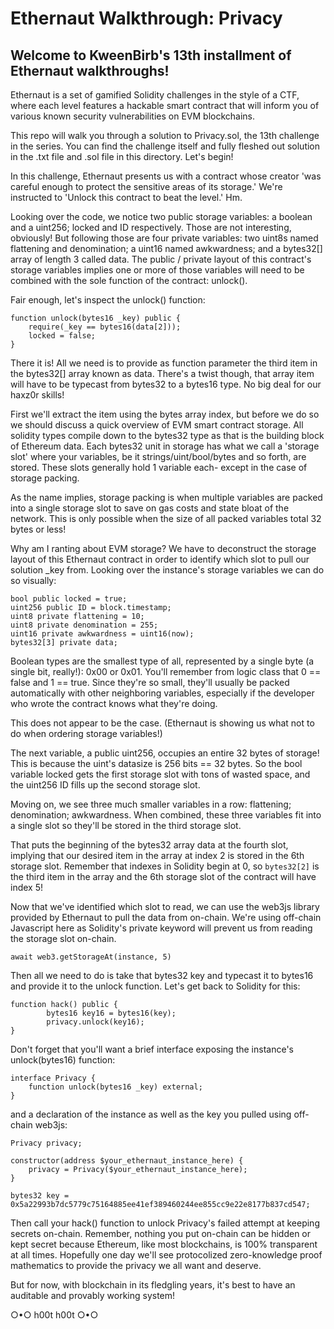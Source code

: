 # Ethernaut Walkthrough: Privacy
## Welcome to KweenBirb's 13th installment of Ethernaut walkthroughs! 

Ethernaut is a set of gamified Solidity challenges in the style of a CTF, where each level features a hackable smart contract that will inform you of various known security vulnerabilities on EVM blockchains.

This repo will walk you through a solution to Privacy.sol, the 13th challenge in the series. You can find the challenge itself and fully fleshed out solution in the .txt file and .sol file in this directory. Let's begin!

In this challenge, Ethernaut presents us with a contract whose creator 'was careful enough to protect the sensitive areas of its storage.' We're instructed to 'Unlock this contract to beat the level.' Hm.

Looking over the code, we notice two public storage variables: a boolean and a uint256; locked and ID respectively. Those are not interesting, obviously! But following those are four private variables: two uint8s named flattening and denomination; a uint16 named awkwardness; and a bytes32[] array of length 3 called data. The public / private layout of this contract's storage variables implies one or more of those variables will need to be combined with the sole function of the contract: unlock().

Fair enough, let's inspect the unlock() function:

```
function unlock(bytes16 _key) public {
    require(_key == bytes16(data[2]));
    locked = false;
}
```

There it is! All we need is to provide as function parameter the third item in the bytes32[] array known as data. There's a twist though, that array item will have to be typecast from bytes32 to a bytes16 type. No big deal for our haxz0r skills!

First we'll extract the item using the bytes array index, but before we do so we should discuss a quick overview of EVM smart contract storage. All solidity types compile down to the bytes32 type as that is the building block of Ethereum data. Each bytes32 unit in storage has what we call a 'storage slot' where your variables, be it strings/uint/bool/bytes and so forth, are stored. These slots generally hold 1 variable each- except in the case of storage packing.

As the name implies, storage packing is when multiple variables are packed into a single storage slot to save on gas costs and state bloat of the network. This is only possible when the size of all packed variables total 32 bytes or less!

Why am I ranting about EVM storage? We have to deconstruct the storage layout of this Ethernaut contract in order to identify which slot to pull our solution _key from. Looking over the instance's storage variables we can do so visually:

```
bool public locked = true;
uint256 public ID = block.timestamp;
uint8 private flattening = 10;
uint8 private denomination = 255;
uint16 private awkwardness = uint16(now);
bytes32[3] private data;
```

Boolean types are the smallest type of all, represented by a single byte (a single bit, really!): 0x00 or 0x01. You'll remember from logic class that 0 == false and 1 == true. Since they're so small, they'll usually be packed automatically with other neighboring variables, especially if the developer who wrote the contract knows what they're doing.

This does not appear to be the case. (Ethernaut is showing us what not to do when ordering storage variables!)

The next variable, a public uint256, occupies an entire 32 bytes of storage! This is because the uint's datasize is 256 bits == 32 bytes. So the bool variable locked gets the first storage slot with tons of wasted space, and the uint256 ID fills up the second storage slot.

Moving on, we see three much smaller variables in a row: flattening; denomination; awkwardness. When combined, these three variables fit into a single slot so they'll be stored in the third storage slot.

That puts the beginning of the bytes32 array data at the fourth slot, implying that our desired item in the array at index 2 is stored in the 6th storage slot. Remember that indexes in Solidity begin at 0, so ```bytes32[2]``` is the third item in the array and the 6th storage slot of the contract will have index 5!

Now that we've identified which slot to read, we can use the web3js library provided by Ethernaut to pull the data from on-chain. We're using off-chain Javascript here as Solidity's private keyword will prevent us from reading the storage slot on-chain.

```await web3.getStorageAt(instance, 5)```

Then all we need to do is take that bytes32 key and typecast it to bytes16 and provide it to the unlock function. Let's get back to Solidity for this:

```
function hack() public {
        bytes16 key16 = bytes16(key);
        privacy.unlock(key16);
}
```

Don't forget that you'll want a brief interface exposing the instance's unlock(bytes16) function:

```
interface Privacy {
    function unlock(bytes16 _key) external;
}
```

and a declaration of the instance as well as the key you pulled using off-chain web3js:

```
Privacy privacy;

constructor(address $your_ethernaut_instance_here) {
    privacy = Privacy($your_ethernaut_instance_here);
}

bytes32 key = 0x5a22993b7dc5779c75164885ee41ef389460244ee855cc9e22e8177b837cd547;
```

Then call your hack() function to unlock Privacy's failed attempt at keeping secrets on-chain. Remember, nothing you put on-chain can be hidden or kept secret because Ethereum, like most blockchains, is 100% transparent at all times. Hopefully one day we'll see protocolized zero-knowledge proof mathematics to provide the privacy we all want and deserve.

But for now, with blockchain in its fledgling years, it's best to have an auditable and provably working system!

○•○ h00t h00t ○•○